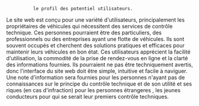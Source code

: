 
              le profil des potentiel utilisateurs.

Le site web est conçu pour une variété d'utilisateurs, principalement les propriétaires de véhicules qui nécessitent
des services de contrôle technique. Ces personnes pourraient être des particuliers, des professionnels ou des entreprises
ayant une flotte de véhicules. Ils sont souvent occupés et cherchent des solutions pratiques et efficaces pour maintenir 
leurs véhicules en bon état. Ces utilisateurs apprécient la facilité d'utilisation, la commodité de la prise de rendez-vous 
en ligne et la clarté des informations fournies. Ils pourraient ne pas être techniquement avertis, donc l'interface du site
web doit être simple, intuitive et facile à naviguer. 
Une note d'information sera fournies pour les personnes n'ayant pas de connaissances sur le principe du contrôle 
technique et de son utilité et ses riques (en cas d'infraction) pour les personnes étrangeres , les jeunes conducteurs pour qui 
se serait leur premiers contrôle techniques.
